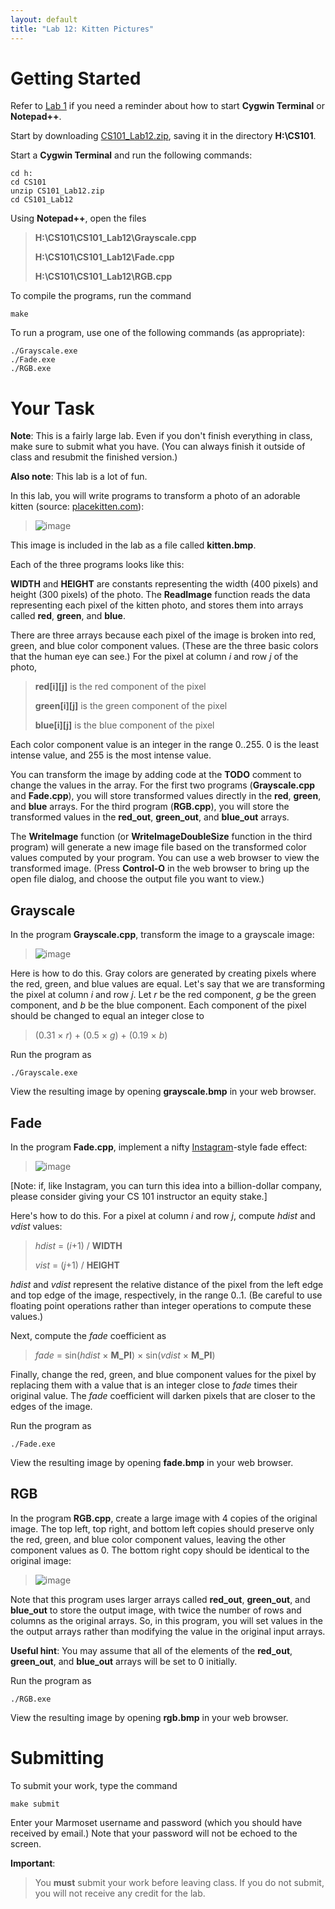 ```yaml
---
layout: default
title: "Lab 12: Kitten Pictures"
---
```


Getting Started
===============

Refer to [Lab 1](lab01.html) if you need a reminder about how to start **Cygwin Terminal** or **Notepad++**.

Start by downloading [CS101\_Lab12.zip](labs/lab12.html), saving it in the directory **H:\\CS101**.

Start a **Cygwin Terminal** and run the following commands:

    cd h:
    cd CS101
    unzip CS101_Lab12.zip
    cd CS101_Lab12

Using **Notepad++**, open the files

> **H:\\CS101\\CS101\_Lab12\\Grayscale.cpp**
>
> **H:\\CS101\\CS101\_Lab12\\Fade.cpp**
>
> **H:\\CS101\\CS101\_Lab12\\RGB.cpp**

To compile the programs, run the command

    make

To run a program, use one of the following commands (as appropriate):

    ./Grayscale.exe
    ./Fade.exe
    ./RGB.exe

Your Task
=========

**Note**: This is a fairly large lab. Even if you don't finish everything in class, make sure to submit what you have. (You can always finish it outside of class and resubmit the finished version.)

**Also note**: This lab is a lot of fun.

In this lab, you will write programs to transform a photo of an adorable kitten (source: [placekitten.com](http://placekitten.com/800/600)):

> ![image](images/lab12/kitten.bmp)

This image is included in the lab as a file called **kitten.bmp**.

Each of the three programs looks like this:

**WIDTH** and **HEIGHT** are constants representing the width (400 pixels) and height (300 pixels) of the photo. The **ReadImage** function reads the data representing each pixel of the kitten photo, and stores them into arrays called **red**, **green**, and **blue**.

There are three arrays because each pixel of the image is broken into red, green, and blue color component values. (These are the three basic colors that the human eye can see.) For the pixel at column *i* and row *j* of the photo,

> **red[i][j]** is the red component of the pixel
>
> **green[i][j]** is the green component of the pixel
>
> **blue[i][j]** is the blue component of the pixel

Each color component value is an integer in the range 0..255. 0 is the least intense value, and 255 is the most intense value.

You can transform the image by adding code at the **TODO** comment to change the values in the array.  For the first two programs (**Grayscale.cpp** and **Fade.cpp**), you will store transformed values directly in the **red**, **green**, and **blue** arrays.  For the third program (**RGB.cpp**), you will store the transformed values in the **red\_out**, **green\_out**, and **blue\_out** arrays.

The **WriteImage** function (or **WriteImageDoubleSize** function in the third program) will generate a new image file based on the transformed color values computed by your program. You can use a web browser to view the transformed image. (Press **Control-O** in the web browser to bring up the open file dialog, and choose the output file you want to view.)

Grayscale
---------

In the program **Grayscale.cpp**, transform the image to a grayscale image:

> ![image](images/lab12/grayscale.bmp)

Here is how to do this. Gray colors are generated by creating pixels where the red, green, and blue values are equal. Let's say that we are transforming the pixel at column *i* and row *j*. Let *r* be the red component, *g* be the green component, and *b* be the blue component. Each component of the pixel should be changed to equal an integer close to

> (0.31 &times; *r*) + (0.5 &times; *g*) + (0.19 &times; *b*)

Run the program as

    ./Grayscale.exe

View the resulting image by opening **grayscale.bmp** in your web browser.

Fade
----

In the program **Fade.cpp**, implement a nifty [Instagram](http://instagram.com/)-style fade effect:

> ![image](images/lab12/fade.bmp)

[Note: if, like Instagram, you can turn this idea into a billion-dollar company, please consider giving your CS 101 instructor an equity stake.]

Here's how to do this. For a pixel at column *i* and row *j*, compute *hdist* and *vdist* values:

> *hdist* = (*i*+1) / **WIDTH**
>
> *vist* = (*j*+1) / **HEIGHT**

*hdist* and *vdist* represent the relative distance of the pixel from the left edge and top edge of the image, respectively, in the range 0..1. (Be careful to use floating point operations rather than integer operations to compute these values.)

Next, compute the *fade* coefficient as

> *fade* = sin(*hdist* &times; **M\_PI**) &times; sin(*vdist* &times; **M\_PI**)

Finally, change the red, green, and blue component values for the pixel by replacing them with a value that is an integer close to *fade* times their original value. The *fade* coefficient will darken pixels that are closer to the edges of the image.

Run the program as

    ./Fade.exe

View the resulting image by opening **fade.bmp** in your web browser.

RGB
---

In the program **RGB.cpp**, create a large image with 4 copies of the original image. The top left, top right, and bottom left copies should preserve only the red, green, and blue color component values, leaving the other component values as 0. The bottom right copy should be identical to the original image:

> ![image](images/lab12/rgb.bmp)

Note that this program uses larger arrays called **red\_out**, **green\_out**, and **blue\_out** to store the output image, with twice the number of rows and columns as the original arrays. So, in this program, you will set values in the the output arrays rather than modifying the value in the original input arrays.

**Useful hint**: You may assume that all of the elements of the **red\_out**, **green\_out**, and **blue\_out** arrays will be set to 0 initially.

Run the program as

    ./RGB.exe

View the resulting image by opening **rgb.bmp** in your web browser.

Submitting
==========

To submit your work, type the command

    make submit

Enter your Marmoset username and password (which you should have received by email.) Note that your password will not be echoed to the screen.

**Important**:

> You **must** submit your work before leaving class. If you do not submit, you will not receive any credit for the lab.
